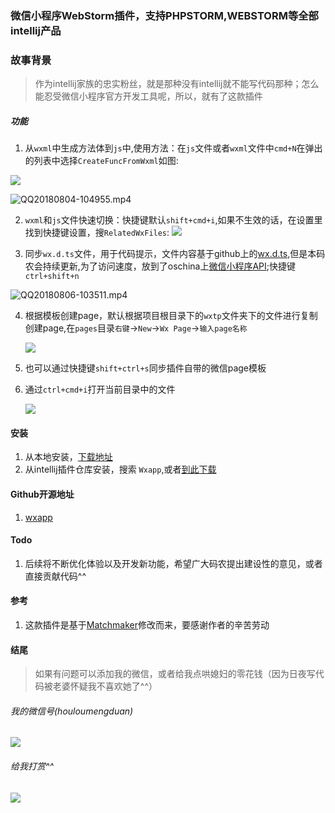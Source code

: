 ### 微信小程序WebStorm插件，支持PHPSTORM,WEBSTORM等全部intellij产品

### 故事背景

 > 作为intellij家族的忠实粉丝，就是那种没有intellij就不能写代码那种；怎么能忍受微信小程序官方开发工具呢，所以，就有了这款插件



##### 功能

   1. 从`wxml`中生成方法体到`js`中,使用方法：在`js`文件或者`wxml`文件中`cmd+N`在弹出的列表中选择`CreateFuncFromWxml`如图:

   ![](http://ozk223z60.bkt.clouddn.com/15333511826576.jpg?imageView/2/w/375)
     
   ![QQ20180804-104955.mp4](http://ozk223z60.bkt.clouddn.com/QQ20180804-104955.mp4.gif)


   
   2. `wxml`和`js`文件快速切换：快捷键默认`shift+cmd+i`,如果不生效的话，在设置里找到快捷键设置，搜`RelatedWxFiles`:
        ![](http://ozk223z60.bkt.clouddn.com/15333507645739.jpg)
        
  3. 同步`wx.d.ts`文件，用于代码提示，文件内容基于github上的[wx.d.ts](https://github.com/hellopao/wx.d.ts),但是本码农会持续更新,为了访问速度，放到了oschina上[微信小程序API](https://gitee.com/ysnow/wechat_small_program_api);快捷键`ctrl+shift+n`
  
  ![QQ20180806-103511.mp4](http://ozk223z60.bkt.clouddn.com/QQ20180806-103511.mp4.gif)
  
 4. 根据模板创建page，默认根据项目根目录下的`wxtp`文件夹下的文件进行复制创建page,在`pages`目录`右键`->`New`->`Wx Page`->`输入page名称`
    
    ![](http://ozk223z60.bkt.clouddn.com/15335231513256.jpg?imageView/2/w/475)
    
 5. 也可以通过快捷键`shift+ctrl+s`同步插件自带的微信page模板
 6. 通过`ctrl+cmd+i`打开当前目录中的文件
 
    ![](http://ozk223z60.bkt.clouddn.com/15336016155392.jpg)

    
    

#### 安装
1. 从本地安装，[下载地址](https://github.com/ysnows/wxapp/blob/master/wxapp.jar)
2. 从intellij插件仓库安装，搜索 `Wxapp`,或者[到此下载](https://plugins.jetbrains.com/plugin/10991-wxapp)

#### Github开源地址
1. [wxapp](https://github.com/ysnows/wxapp)

#### Todo
  1. 后续将不断优化体验以及开发新功能，希望广大码农提出建设性的意见，或者直接贡献代码^^
    
    
#### 参考
    
1. 这款插件是基于[Matchmaker](https://github.com/lypeer/Matchmaker)修改而来，要感谢作者的辛苦劳动


#### 结尾
  > 如果有问题可以添加我的微信，或者给我点哄媳妇的零花钱（因为日夜写代码被老婆怀疑我不喜欢她了^^）
  
  
###### 我的微信号(houloumengduan)
  
  ![](http://ozk223z60.bkt.clouddn.com/15337984267075.jpg?imageView/2/w/275)

###### 给我打赏^^

![](http://ozk223z60.bkt.clouddn.com/15337985740968.jpg?imageView/2/w/275)

    


